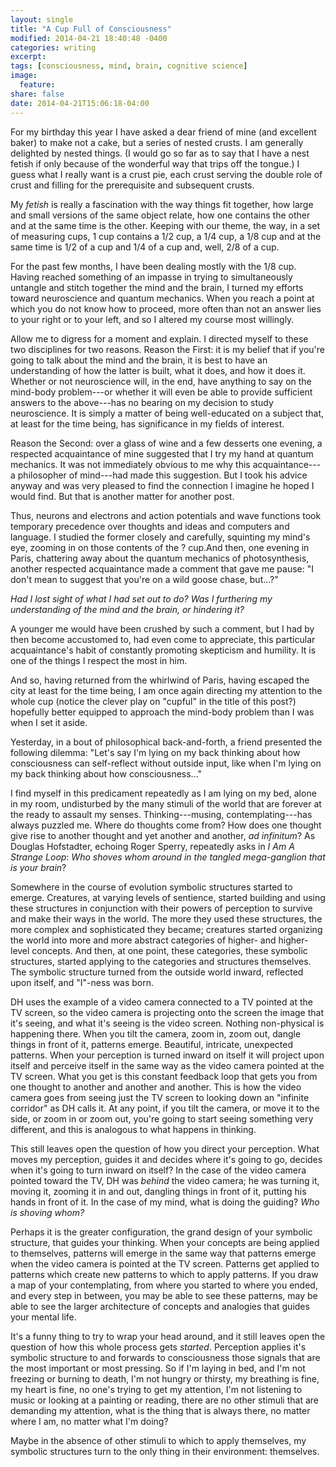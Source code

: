 ```yaml
---
layout: single
title: "A Cup Full of Consciousness"
modified: 2014-04-21 18:40:48 -0400
categories: writing
excerpt:
tags: [consciousness, mind, brain, cognitive science]
image:
  feature:
share: false
date: 2014-04-21T15:06:18-04:00
---
```


For my birthday this year I have asked a dear friend of mine (and excellent baker) to make not a cake, but a series of nested crusts. I am generally delighted by nested things. (I would go so far as to say that I have a nest fetish if only because of the wonderful way that trips off the tongue.) I guess what I really want is a crust pie, each crust serving the double role of crust and filling for the prerequisite and subsequent crusts.


My _fetish_ is really a fascination with the way things fit together, how large and small versions of the same object relate, how one contains the other and at the same time is the other. Keeping with our theme, the way, in a set of measuring cups, 1 cup contains a 1/2 cup, a 1/4 cup, a 1/8 cup and at the same time is 1/2 of a cup and 1/4 of a cup and, well, 2/8 of a cup.


For the past few months, I have been dealing mostly with the 1/8 cup. Having reached something of an impasse in trying to simultaneously untangle and stitch together the mind and the brain, I turned my efforts toward neuroscience and quantum mechanics. When you reach a point at which you do not know how to proceed, more often than not an answer lies to your right or to your left, and so I altered my course most willingly.


Allow me to digress for a moment and explain. I directed myself to these two disciplines for two reasons. Reason the First: it is my belief that if you're going to talk about the mind and the brain, it is best to have an understanding of how the latter is built, what it does, and how it does it. Whether or not neuroscience will, in the end, have anything to say on the mind-body problem---or whether it will even be able to provide sufficient answers to the above---has no bearing on my decision to study neuroscience. It is simply a matter of being well-educated on a subject that, at least for the time being, has significance in my fields of interest.


Reason the Second: over a glass of wine and a few desserts one evening, a respected acquaintance of mine suggested that I try my hand at quantum mechanics. It was not immediately obvious to me why this acquaintance---a philosopher of mind---had made this suggestion. But I took his advice anyway and was very pleased to find the connection I imagine he hoped I would find. But that is another matter for another post.


Thus, neurons and electrons and action potentials and wave functions took temporary precedence over thoughts and ideas and computers and language. I studied the former closely and carefully, squinting my mind's eye, zooming in on those contents of the ? cup.And then, one evening in Paris, chattering away about the quantum mechanics of photosynthesis, another respected acquaintance made a comment that gave me pause: "I don't mean to suggest that you're on a wild goose chase, but...?"


_Had I lost sight of what I had set out to do? Was I furthering my understanding of the mind and the brain, or hindering it?_


A younger me would have been crushed by such a comment, but I had by then become accustomed to, had even come to appreciate, this particular acquaintance's habit of constantly promoting skepticism and humility. It is one of the things I respect the most in him.


And so, having returned from the whirlwind of Paris, having escaped the city at least for the time being, I am once again directing my attention to the whole cup (notice the clever play on "cupful" in the title of this post?) hopefully better equipped to approach the mind-body problem than I was when I set it aside.


Yesterday, in a bout of philosophical back-and-forth, a friend presented the following dilemma: "Let's say I'm lying on my back thinking about how consciousness can self-reflect without outside input, like when I'm lying on my back thinking about how consciousness..."


I find myself in this predicament repeatedly as I am lying on my bed, alone in my room, undisturbed by the many stimuli of the world that are forever at the ready to assault my senses. Thinking---musing, contemplating---has always puzzled me. Where do thoughts come from? How does one thought give rise to another thought and yet another and another, _ad infinitum_? As Douglas Hofstadter, echoing Roger Sperry, repeatedly asks in _I Am A Strange Loop_: _Who shoves whom around in the tangled mega-ganglion that is your brain_?


Somewhere in the course of evolution symbolic structures started to emerge. Creatures, at varying levels of sentience, started building and using these structures in conjunction with their powers of perception to survive and make their ways in the world. The more they used these structures, the more complex and sophisticated they became; creatures started organizing the world into more and more abstract categories of higher- and higher-level concepts. And then, at one point, these categories, these symbolic structures, started applying to the categories and structures themselves. The symbolic structure turned from the outside world inward, reflected upon itself, and "I"-ness was born.


DH uses the example of a video camera connected to a TV pointed at the TV screen, so the video camera is projecting onto the screen the image that it's seeing, and what it's seeing is the video screen. Nothing non-physical is happening there. When you tilt the camera, zoom in, zoom out, dangle things in front of it, patterns emerge. Beautiful, intricate, unexpected patterns. When your perception is turned inward on itself it will project upon itself and perceive itself in the same way as the video camera pointed at the TV screen. What you get is this constant feedback loop that gets you from one thought to another and another and another. This is how the video camera goes from seeing just the TV screen to looking down an "infinite corridor" as DH calls it. At any point, if you tilt the camera, or move it to the side, or zoom in or zoom out, you're going to start seeing something very different, and this is analogous to what happens in thinking.


This still leaves open the question of how you direct your perception. What moves my perception, guides it and decides where it's going to go, decides when it's going to turn inward on itself? In the case of the video camera pointed toward the TV, DH was _behind_ the video camera; he was turning it, moving it, zooming it in and out, dangling things in front of it, putting his hands in front of it. In the case of my mind, what is doing the guiding? _Who is shoving whom?_


Perhaps it is the greater configuration, the grand design of your symbolic structure, that guides your thinking. When your concepts are being applied to themselves, patterns will emerge in the same way that patterns emerge when the video camera is pointed at the TV screen. Patterns get applied to patterns which create new patterns to which to apply patterns. If you draw a map of your contemplating, from where you started to where you ended, and every step in between, you may be able to see these patterns, may be able to see the larger architecture of concepts and analogies that guides your mental life.


It's a funny thing to try to wrap your head around, and it still leaves open the question of how this whole process gets _started_. Perception applies it's symbolic structure to and forwards to consciousness those signals that are the most important or most pressing. So if I'm laying in bed, and I'm not freezing or burning to death, I'm not hungry or thirsty, my breathing is fine, my heart is fine, no one's trying to get my attention, I'm not listening to music or looking at a painting or reading, there are no other stimuli that are demanding my attention, what is the thing that is always there, no matter where I am, no matter what I'm doing?


Maybe in the absence of other stimuli to which to apply themselves, my symbolic structures turn to the only thing in their environment: themselves.

